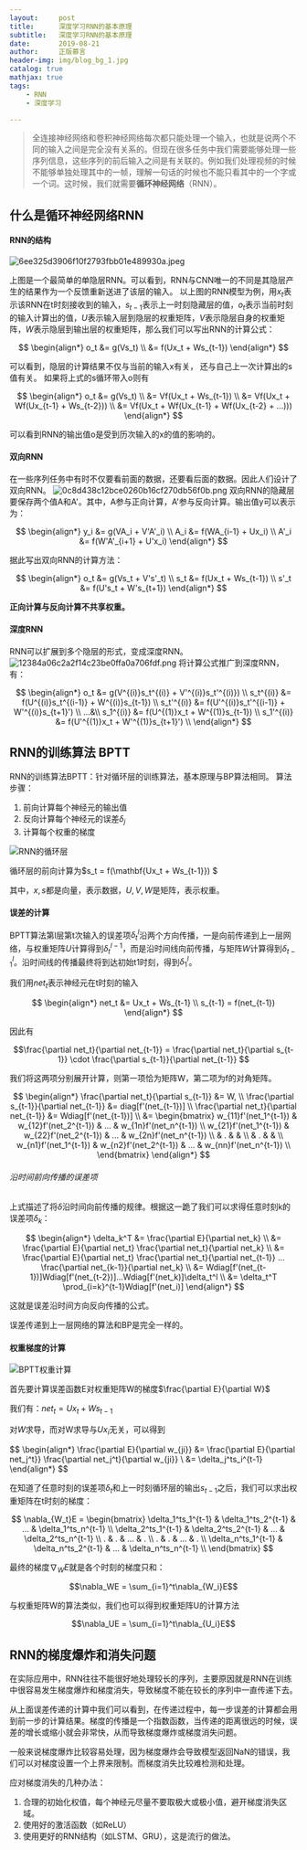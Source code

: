 ```yaml
---
layout:     post
title:      深度学习RNN的基本原理
subtitle:   深度学习RNN的基本原理
date:       2019-08-21
author:     正版慕言
header-img: img/blog_bg_1.jpg
catalog: true
mathjax: true
tags:
    - RNN
    - 深度学习

---
```


> 全连接神经网络和卷积神经网络每次都只能处理一个输入，也就是说两个不同的输入之间是完全没有关系的。但现在很多任务中我们需要能够处理一些序列信息，这些序列的前后输入之间是有关联的。例如我们处理视频的时候不能够单独处理其中的一帧，理解一句话的时候也不能只看其中的一个字或一个词。这时候，我们就需要**循环神经网络**（RNN）。

## 什么是循环神经网络RNN

#### RNN的结构
![6ee325d3906f10f2793fbb01e489930a.jpeg](/img/Journal/NeuralNetworks/RNN示例.jpg)

上图是一个最简单的单隐层RNN。可以看到，RNN与CNN唯一的不同是其隐层产生的结果作为一个反馈重新送进了该层的输入。
以上图的RNN模型为例，用$x_t$表示该RNN在t时刻接收到的输入，$s_{t-1}$表示上一时刻隐藏层的值，$o_t$表示当前时刻的输入计算出的值，$U$表示输入层到隐层的权重矩阵，$V$表示隐层自身的权重矩阵，$W$表示隐层到输出层的权重矩阵，那么我们可以写出RNN的计算公式：

$$
\begin{align*}
o_t &= g(Vs_t) \\
&= f(Ux_t + Ws_{t-1})
\end{align*}
$$

可以看到，隐层的计算结果不仅与当前的输入x有关， 还与自己上一次计算出的s值有关。
如果将上式的s循环带入o则有

$$
\begin{align*}
o_t &= g(Vs_t) \\
&= Vf(Ux_t + Ws_{t-1}) \\
&= Vf(Ux_t + Wf(Ux_{t-1} + Ws_{t-2})) \\
&= Vf(Ux_t + Wf(Ux_{t-1} + Wf(Ux_{t-2} + ...)))
\end{align*}
$$

可以看到RNN的输出值o是受到历次输入的x的值的影响的。

#### 双向RNN
在一些序列任务中有时不仅要看前面的数据，还要看后面的数据。因此人们设计了双向RNN。
![0c8d438c12bce0260b16cf270db56f0b.png](/img/Journal/NeuralNetworks/双向RNN.png)
双向RNN的隐藏层要保存两个值A和A'。其中，A参与正向计算，A'参与反向计算。输出值y可以表示为：

$$
\begin{align*} 
y_i &= g(VA_i + V'A'_i) \\
A_i &= f(WA_{i-1} + Ux_i) \\
A'_i &= f(W'A'_{i+1} + U'x_i)
\end{align*}
$$

据此写出双向RNN的计算方法：

$$
\begin{align*} 
o_t &= g(Vs_t + V's'_t) \\
s_t &= f(Ux_t + Ws_{t-1}) \\
s'_t &= f(U's_t + W's_{t+1})
\end{align*}
$$

**正向计算与反向计算不共享权重。**

#### 深度RNN
RNN可以扩展到多个隐层的形式，变成深度RNN。
![12384a06c2a2f14c23be0ffa0a706fdf.png](/img/Journal/NeuralNetworks/深度RNN.png)
将计算公式推广到深度RNN，有：

$$
\begin{align*} 
o_t &= g(V^{(i)}s_t^{(i)} + V'^{(i)}s_t'^{(i)}) \\
s_t^{(i)} &= f(U^{(i)}s_t^{(i-1)} + W^{(i)}s_{t-1}) \\
s_t'^{(i)} &= f(U'^{(i)}s_t'^{(i-1)} + W'^{(i)}s_{t+1}') \\
...&\\
s_1^{(i)} &= f(U^{(1)}x_t + W^{(1)}s_{t-1}) \\
s_1'^{(i)} &= f(U'^{(1)}x_t + W'^{(1)}s_{t+1}') \\
\end{align*}
$$

## RNN的训练算法 BPTT

RNN的训练算法BPTT：针对循环层的训练算法，基本原理与BP算法相同。
算法步骤：
1. 前向计算每个神经元的输出值
2. 反向计算每个神经元的误差$\delta_j$
3. 计算每个权重的梯度

![RNN的循环层](/img/Journal/NeuralNetworks/RNN的循环层.png)

循环层的前向计算为$s_t = f(\mathbf{Ux_t + Ws_{t-1}}) $

其中，$x,s$都是向量，表示数据，$U,V,W$是矩阵，表示权重。

#### 误差的计算

BPTT算法第l层第t次输入的误差项$\delta_t^l$沿两个方向传播，一是向前传递到上一层网络，与权重矩阵$U$计算得到$\delta_t^{l-1}$，而是沿时间线向前传播，与矩阵$W$计算得到$\delta_{t-1}^l$。沿时间线的传播最终将到达初始t1时刻，得到$\delta_1^l$。

我们用$net_t$表示神经元在t时刻的输入

$$
\begin{align*}
net_t &= Ux_t + Ws_{t-1} \\
s_{t-1} = f(net_{t-1})
\end{align*}
$$

因此有

$$\frac{\partial net_t}{\partial net_{t-1}} = \frac{\partial net_t}{\partial s_{t-1}} \cdot \frac{\partial s_{t-1}}{\partial net_{t-1}} $$

我们将这两项分别展开计算，则第一项恰为矩阵W，第二项为f的对角矩阵。

$$
\begin{align*}
\frac{\partial net_t}{\partial s_{t-1}} &= W, \\
\frac{\partial s_{t-1}}{\partial net_{t-1}} &= diag[f'(net_{t-1})] \\
\frac{\partial net_t}{\partial net_{t-1}} &= Wdiag[f'(net_{t-1})] \\
&= \begin{bmatrix}
w_{11}f'(net_1^{t-1}) & w_{12}f'(net_2^{t-1}) & ... & w_{1n}f'(net_n^{t-1}) \\ 
w_{21}f'(net_1^{t-1}) & w_{22}f'(net_2^{t-1}) & ... & w_{2n}f'(net_n^{t-1}) \\ 
 & . &  &  \\ 
 & . &  &  \\ 
w_{n1}f'(net_1^{t-1}) & w_{n2}f'(net_2^{t-1}) & ... & w_{nn}f'(net_n^{t-1}) \\ 
\end{bmatrix}
\end{align*}
$$

###### 沿时间前向传播的误差项

上式描述了将$\delta$沿时间向前传播的规律。根据这一跪了我们可以求得任意时刻k的误差项$\delta_k$：

$$
\begin{align*}
\delta_k^T &= \frac{\partial E}{\partial net_k} \\
&= \frac{\partial E}{\partial net_t} \frac{\partial net_t}{\partial net_k} \\
&= \frac{\partial E}{\partial net_t} \frac{\partial net_t}{\partial net_{t-1}} ... \frac{\partial net_{k-1}}{\partial net_k} \\
&= Wdiag[f'(net_{t-1})]Wdiag[f'(net_{t-2})]...Wdiag[f'(net_k)]\delta_t^l \\
&= \delta_t^T \prod_{i=k}^{t-1}Wdiag[f'(net_i)]
\end{align*}
$$

这就是误差沿时间方向反向传播的公式。

误差传递到上一层网络的算法和BP是完全一样的。

#### 权重梯度的计算
![BPTT权重计算](/img/Journal/NeuralNetworks/BPTT权重计算.png)

首先要计算误差函数E对权重矩阵W的梯度$\frac{\partial E}{\partial W}$

我们有：$net_t = Ux_t + Ws_{t-1}$

对$W$求导，而对W求导与$Ux_i$无关，可以得到

$$
\begin{align*}
\frac{\partial E}{\partial w_{ji}} &= \frac{\partial E}{\partial net_j^t}} \frac{\partial net_j^t}{\partial w_{ji}} \\
&= \delta_j^ts_i^{t-1}
\end{align*}
$$

在知道了任意时刻的误差项$\delta_t$和上一时刻循环层的输出$s_{t-1}$之后，我们可以求出权重矩阵在t时刻的梯度：

$$
\nabla_{W_t}E = \begin{bmatrix}
\delta_1^ts_1^{t-1} & \delta_1^ts_2^{t-1} & ... & \delta_1^ts_n^{t-1} \\
\delta_2^ts_1^{t-1} & \delta_2^ts_2^{t-1} & ... & \delta_2^ts_n^{t-1} \\
. & . & ... & . \\
. & . & ... & . \\
\delta_n^ts_1^{t-1} & \delta_n^ts_2^{t-1} & ... & \delta_n^ts_n^{t-1} \\
\end{bmatrix}
$$

最终的梯度$\nabla_WE$就是各个时刻的梯度只和：

$$\nabla_WE = \sum_{i=1}^t\nabla_{W_i}E$$

与权重矩阵W的算法类似，我们也可以得到权重矩阵U的计算方法

$$\nabla_UE = \sum_{i=1}^t\nabla_{U_i}E$$

## RNN的梯度爆炸和消失问题

在实际应用中，RNN往往不能很好地处理较长的序列，主要原因就是RNN在训练中很容易发生梯度爆炸和梯度消失，导致梯度不能在较长的序列中一直传递下去。

从上面误差传递的计算中我们可以看到，在传递过程中，每一步误差的计算都会用到前一步的计算结果。梯度的传播是一个指数函数，当传递的距离很远的时候，误差的增长或缩小就会非常快，从而导致梯度爆炸或梯度消失问题。

一般来说梯度爆炸比较容易处理，因为梯度爆炸会导致模型返回NaN的错误，我们可以对梯度设置一个上界来限制。而梯度消失比较难检测和处理。

应对梯度消失的几种办法：

1. 合理的初始化权值，每个神经元尽量不要取极大或极小值，避开梯度消失区域。
2. 使用好的激活函数（如ReLU）
3. 使用更好的RNN结构（如LSTM、GRU），这是流行的做法。